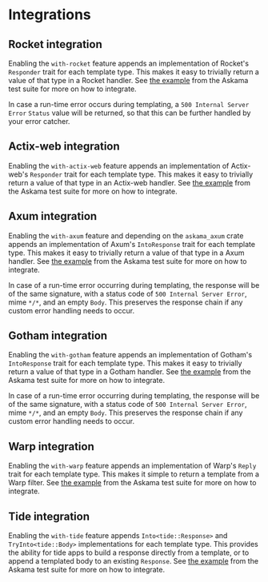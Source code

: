 # Integrations

## Rocket integration

Enabling the `with-rocket` feature appends an implementation of Rocket's
`Responder` trait for each template type. This makes it easy to trivially
return a value of that type in a Rocket handler. See
[the example](https://github.com/djc/askama/blob/main/askama_rocket/tests/basic.rs)
from the Askama test suite for more on how to integrate.

In case a run-time error occurs during templating, a `500 Internal Server
Error` `Status` value will be returned, so that this can be further
handled by your error catcher.

## Actix-web integration

Enabling the `with-actix-web` feature appends an implementation of Actix-web's
`Responder` trait for each template type. This makes it easy to trivially return
a value of that type in an Actix-web handler. See
[the example](https://github.com/djc/askama/blob/main/askama_actix/tests/basic.rs)
from the Askama test suite for more on how to integrate.

## Axum integration

Enabling the `with-axum` feature and depending on the `askama_axum` crate appends an implementation of Axum's
`IntoResponse` trait for each template type. This makes it easy to trivially
return a value of that type in a Axum handler. See
[the example](https://github.com/djc/askama/blob/main/askama_axum/tests/basic.rs)
from the Askama test suite for more on how to integrate.

In case of a run-time error occurring during templating, the response will be of the same
signature, with a status code of `500 Internal Server Error`, mime `*/*`, and an empty `Body`.
This preserves the response chain if any custom error handling needs to occur.

## Gotham integration

Enabling the `with-gotham` feature appends an implementation of Gotham's
`IntoResponse` trait for each template type. This makes it easy to trivially
return a value of that type in a Gotham handler. See
[the example](https://github.com/djc/askama/blob/main/askama_gotham/tests/basic.rs)
from the Askama test suite for more on how to integrate.

In case of a run-time error occurring during templating, the response will be of the same
signature, with a status code of `500 Internal Server Error`, mime `*/*`, and an empty `Body`.
This preserves the response chain if any custom error handling needs to occur.

## Warp integration

Enabling the `with-warp` feature appends an implementation of Warp's `Reply`
trait for each template type. This makes it simple to return a template from
a Warp filter. See [the example](https://github.com/djc/askama/blob/main/askama_warp/tests/warp.rs)
from the Askama test suite for more on how to integrate.

## Tide integration

Enabling the `with-tide` feature appends `Into<tide::Response>` and
`TryInto<tide::Body>` implementations for each template type. This
provides the ability for tide apps to build a response directly from
a template, or to append a templated body to an existing
`Response`. See [the example](https://github.com/djc/askama/blob/main/askama_tide/tests/tide.rs)
from the Askama test suite for more on how to integrate.
